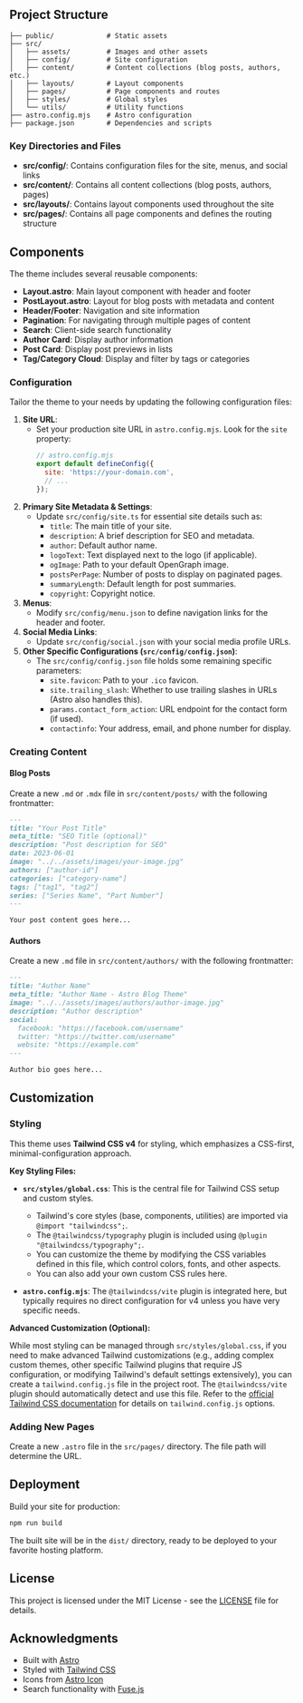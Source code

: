 ## Project Structure

```
├── public/             # Static assets
├── src/
│   ├── assets/         # Images and other assets
│   ├── config/         # Site configuration
│   ├── content/        # Content collections (blog posts, authors, etc.)
│   ├── layouts/        # Layout components
│   ├── pages/          # Page components and routes
│   ├── styles/         # Global styles
│   └── utils/          # Utility functions
├── astro.config.mjs    # Astro configuration
├── package.json        # Dependencies and scripts
```

### Key Directories and Files

- **src/config/**: Contains configuration files for the site, menus, and social links
- **src/content/**: Contains all content collections (blog posts, authors, pages)
- **src/layouts/**: Contains layout components used throughout the site
- **src/pages/**: Contains all page components and defines the routing structure

## Components

The theme includes several reusable components:

- **Layout.astro**: Main layout component with header and footer
- **PostLayout.astro**: Layout for blog posts with metadata and content
- **Header/Footer**: Navigation and site information
- **Pagination**: For navigating through multiple pages of content
- **Search**: Client-side search functionality
- **Author Card**: Display author information
- **Post Card**: Display post previews in lists
- **Tag/Category Cloud**: Display and filter by tags or categories

### Configuration

Tailor the theme to your needs by updating the following configuration files:

1. **Site URL**:
   * Set your production site URL in `astro.config.mjs`. Look for the `site` property:
     ```javascript
     // astro.config.mjs
     export default defineConfig({
       site: 'https://your-domain.com', 
       // ...
     });
     ```
2. **Primary Site Metadata & Settings**:
   * Update `src/config/site.ts` for essential site details such as:
     * `title`: The main title of your site.
     * `description`: A brief description for SEO and metadata.
     * `author`: Default author name.
     * `logoText`: Text displayed next to the logo (if applicable).
     * `ogImage`: Path to your default OpenGraph image.
     * `postsPerPage`: Number of posts to display on paginated pages.
     * `summaryLength`: Default length for post summaries.
     * `copyright`: Copyright notice.
3. **Menus**:
   * Modify `src/config/menu.json` to define navigation links for the header and footer.
4. **Social Media Links**:
   * Update `src/config/social.json` with your social media profile URLs.
5. **Other Specific Configurations (`src/config/config.json`)**:
   * The `src/config/config.json` file holds some remaining specific parameters:
     * `site.favicon`: Path to your `.ico` favicon.
     * `site.trailing_slash`: Whether to use trailing slashes in URLs (Astro also handles this).
     * `params.contact_form_action`: URL endpoint for the contact form (if used).
     * `contactinfo`: Your address, email, and phone number for display.

### Creating Content

#### Blog Posts

Create a new `.md` or `.mdx` file in `src/content/posts/` with the following frontmatter:

```md
---
title: "Your Post Title"
meta_title: "SEO Title (optional)"
description: "Post description for SEO"
date: 2023-06-01
image: "../../assets/images/your-image.jpg"
authors: ["author-id"]
categories: ["category-name"]
tags: ["tag1", "tag2"]
series: ["Series Name", "Part Number"]
---

Your post content goes here...
```

#### Authors

Create a new `.md` file in `src/content/authors/` with the following frontmatter:

```md
---
title: "Author Name"
meta_title: "Author Name - Astro Blog Theme"
image: "../../assets/images/authors/author-image.jpg"
description: "Author description"
social:
  facebook: "https://facebook.com/username"
  twitter: "https://twitter.com/username"
  website: "https://example.com"
---

Author bio goes here...
```

## Customization

### Styling

This theme uses **Tailwind CSS v4** for styling, which emphasizes a CSS-first, minimal-configuration approach.

**Key Styling Files:**

* **`src/styles/global.css`**: This is the central file for Tailwind CSS setup and custom styles.

  * Tailwind's core styles (base, components, utilities) are imported via `@import "tailwindcss";`.
  * The `@tailwindcss/typography` plugin is included using `@plugin "@tailwindcss/typography";`.
  * You can customize the theme by modifying the CSS variables defined in this file, which control colors, fonts, and other aspects.
  * You can also add your own custom CSS rules here.
* **`astro.config.mjs`**: The `@tailwindcss/vite` plugin is integrated here, but typically requires no direct configuration for v4 unless you have very specific needs.

**Advanced Customization (Optional):**

While most styling can be managed through `src/styles/global.css`, if you need to make advanced Tailwind customizations (e.g., adding complex custom themes, other specific Tailwind plugins that require JS configuration, or modifying Tailwind's default settings extensively), you can create a `tailwind.config.js` file in the project root. The `@tailwindcss/vite` plugin should automatically detect and use this file. Refer to the [official Tailwind CSS documentation](https://tailwindcss.com/docs) for details on `tailwind.config.js` options.

### Adding New Pages

Create a new `.astro` file in the `src/pages/` directory. The file path will determine the URL.

## Deployment

Build your site for production:

```bash
npm run build
```

The built site will be in the `dist/` directory, ready to be deployed to your favorite hosting platform.

## License

This project is licensed under the MIT License - see the [LICENSE](LICENSE) file for details.

## Acknowledgments

- Built with [Astro](https://astro.build)
- Styled with [Tailwind CSS](https://tailwindcss.com)
- Icons from [Astro Icon](https://github.com/natemoo-re/astro-icon)
- Search functionality with [Fuse.js](https://fusejs.io)
